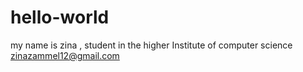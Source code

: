 # hello-world
my name is zina , student  in the higher Institute of computer science 
zinazammel12@gmail.com
